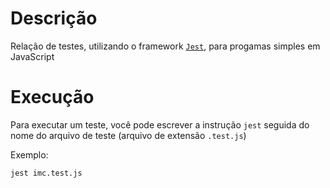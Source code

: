 # Descrição
Relação de testes, utilizando o framework [`Jest`](https://github.com/jestjs/jest), para progamas simples em JavaScript

# Execução 
Para executar um teste, você pode escrever a instrução `jest` seguida do nome do arquivo de teste (arquivo de extensão `.test.js`)

Exemplo:
```bash
jest imc.test.js
```